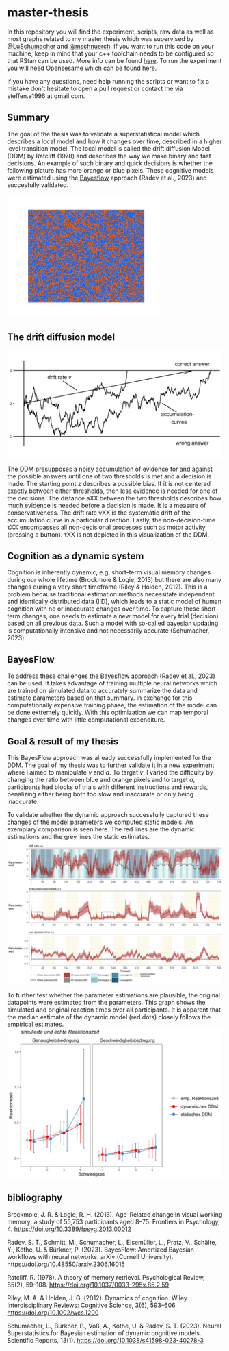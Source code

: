 # master-thesis
In this repository you will find the experiment, scripts, raw data as well as most graphs related to my master thesis which was supervised by [@LuSchumacher](https://github.com/LuSchumacher) and [@mschnuerch](https://github.com/mschnuerch).
If you want to run this code on your machine, keep in mind that your c++ toolchain needs to be configured so that RStan can be used. More info can be found [here](https://github.com/stan-dev/rstan/wiki/RStan-Getting-Started). To run the experiment you will need Opensesame which can be found [here](https://osdoc.cogsci.nl/3.3/).

If you have any questions, need help running the scripts or want to fix a mistake don't hesitate to open a pull request or contact me via steffen.e1996 at gmail.com.

## Summary

The goal of the thesis was to validate a superstatistical model which describes a local model and how it changes over time, described in a higher level transition model. The local model is called the drift diffusion Model (DDM) by Ratcliff (1978) and describes the way we make binary and fast decisions. An example of such binary and quick decisions is whether the following picture has more orange or blue pixels. These cognitive models were estimated using the [Bayesflow](https://bayesflow.org/index.html) approach (Radev et al., 2023) and succesfully validated.

![a picture with slightly more blue than orange pixels, randomly distributed.](graphs/Bild_s4_b_25.png)

## The drift diffusion model

![a graph that shows the principle behind a Drift-Diffusion-Model. THe parameters v, a, and z are displayed as well as two accumulation curves.](graphs/04_fictional_graphs/DDM_english.png)


The DDM presupposes a noisy accumulation of evidence for and against the possible answers until one of two thresholds is met and a decision is made.
The starting point z describes a possible bias. If it is not centered exactly between either thresholds, then less evidence is needed for one of the decisions.
The distance aXX between the two thresholds describes how much evidence is needed before a decision is made. It is a measure of conservativeness.
The drift rate vXX is the systematic drift of the accumulation curve in a particular direction.
Lastly, the non-decision-time τXX encompasses all non-decisional processes such as motor activity (pressing a button). τXX is not depicted in this visualization of the DDM.

## Cognition as a dynamic system

Cognition is inherently dynamic, e.g. short-term visual memory changes during our whole lifetime (Brockmole & Logie, 2013) but there are also many changes during a very short timeframe (Riley & Holden, 2012). This is a problem because traditional estimation methods necessitate independent and identically distributed data (IID), which leads to a static model of human cognition with no or inaccurate changes over time. To capture these short-term changes, one needs to estimate a new model for every trial (decision) based on all previous data. Such a model with so-called bayesian updating is computationally intensive and not necessarily accurate (Schumacher, 2023).

## BayesFlow
To address these challenges the [Bayesflow](https://bayesflow.org/index.html) approach (Radev et al., 2023) can be used. It takes advantage of training multiple neural networks which are trained on simulated data to accurately summarize the data and estimate parameters based on that summary. In exchange for this computationally expensive training phase, the estimation of the model can be done extremely quickly. With this optimization we can map temporal changes over time with little computational expenditure.

## Goal & result of my thesis
This BayesFlow approach was already successfully implemented for the DDM. The goal of my thesis was to further validate it in a new experiment where I aimed to manipulate *v* and *a*. To target *v*, I varied the difficulty by changing the ratio between blue and orange pixels and to target *a*, participants had blocks of trials with different instructions and rewards, penalizing either being both too slow and inaccurate or only being inaccurate.


To validate whether the dynamic approach successfully captured these changes of the model parameters we computed static models. An exemplary comparison is seen here. The red lines are the dynamic estimations and the grey lines the static estimates. 
![](graphs/01_paramter_comparison/parametercomparison_subj_4_M1.png)

To further test whether the parameter estimations are plausible, the original datapoints were estimated from the parameters. This graph shows the simulated and original reaction times over all participants. It is apparent that the median estimate of the dynamic model (red dots) closely follows the empirical estimates.
![](graphs/02_rt_comparison/rt_comparison_subj_4_MAD_M1.png)

## bibliography 
Brockmole, J. R. & Logie, R. H. (2013). Age-Related change in visual working memory: a study of 55,753 participants aged 8–75. Frontiers in Psychology, 4. https://doi.org/10.3389/fpsyg.2013.00012

Radev, S. T., Schmitt, M., Schumacher, L., Elsemüller, L., Pratz, V., Schälte, Y., Köthe, U. & Bürkner, P. (2023). BayesFlow: Amortized Bayesian workflows with neural networks. arXiv (Cornell University). https://doi.org/10.48550/arxiv.2306.16015

Ratcliff, R. (1978). A theory of memory retrieval. Psychological Review, 85(2), 59–108. https://doi.org/10.1037/0033-295x.85.2.59

Riley, M. A. & Holden, J. G. (2012). Dynamics of cognition. Wiley Interdisciplinary Reviews: Cognitive Science, 3(6), 593–606. https://doi.org/10.1002/wcs.1200

Schumacher, L., Bürkner, P., Voß, A., Köthe, U. & Radev, S. T. (2023). Neural Superstatistics for Bayesian estimation of dynamic cognitive models. Scientific Reports, 13(1). https://doi.org/10.1038/s41598-023-40278-3
